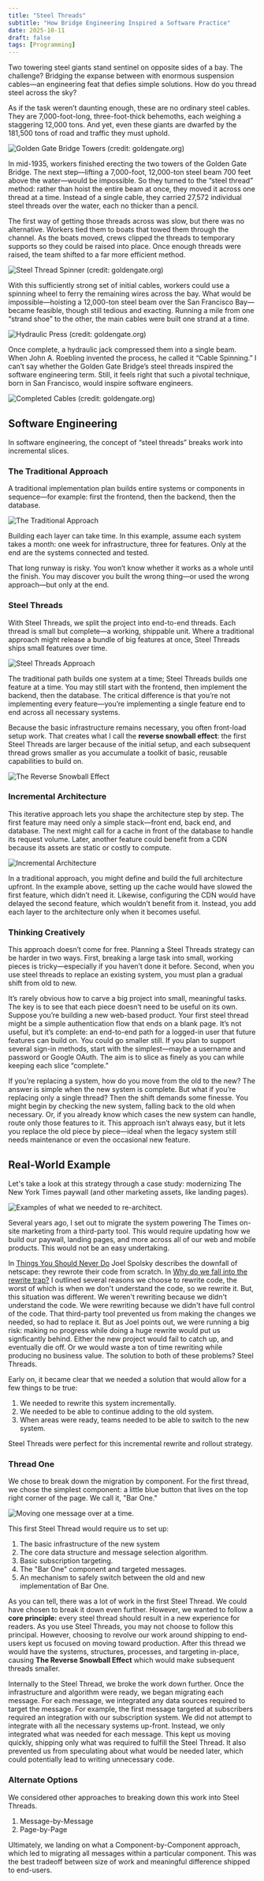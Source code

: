 ```yaml
---
title: "Steel Threads"
subtitle: "How Bridge Engineering Inspired a Software Practice"
date: 2025-10-11
draft: false
tags: [Programming]
---
```


Two towering steel giants stand sentinel on opposite sides of a bay. The challenge? Bridging the expanse between with enormous suspension cables—an engineering feat that defies simple solutions. How do you thread steel across the sky?

As if the task weren’t daunting enough, these are no ordinary steel cables. They are 7,000-foot-long, three-foot-thick behemoths, each weighing a staggering 12,000 tons. And yet, even these giants are dwarfed by the 181,500 tons of road and traffic they must uphold.

![Golden Gate Bridge Towers (credit: goldengate.org)](/image/programming/steel-threads-golden-gate-towers.jpg)

In mid-1935, workers finished erecting the two towers of the Golden Gate Bridge. The next step—lifting a 7,000-foot, 12,000-ton steel beam 700 feet above the water—would be impossible. So they turned to the “steel thread” method: rather than hoist the entire beam at once, they moved it across one thread at a time. Instead of a single cable, they carried 27,572 individual steel threads over the water, each no thicker than a pencil.

The first way of getting those threads across was slow, but there was no alternative. Workers tied them to boats that towed them through the channel. As the boats moved, crews clipped the threads to temporary supports so they could be raised into place. Once enough threads were raised, the team shifted to a far more efficient method.

![Steel Thread Spinner (credit: goldengate.org)](/image/programming/steel-threads-golden-gate-spinner.jpg)

With this sufficiently strong set of initial cables, workers could use a spinning wheel to ferry the remaining wires across the bay. What would be impossible—hoisting a 12,000-ton steel beam over the San Francisco Bay—became feasible, though still tedious and exacting. Running a mile from one “strand shoe” to the other, the main cables were built one strand at a time.

![Hydraulic Press (credit: goldengate.org)](/image/programming/steel-threads-golden-gate-press.jpg)

Once complete, a hydraulic jack compressed them into a single beam. When John A. Roebling invented the process, he called it “Cable Spinning.” I can’t say whether the Golden Gate Bridge’s steel threads inspired the software engineering term. Still, it feels right that such a pivotal technique, born in San Francisco, would inspire software engineers.

![Completed Cables (credit: goldengate.org)](/image/programming/steel-threads-golden-gate-beams.jpg)

## Software Engineering

In software engineering, the concept of “steel threads” breaks work into incremental slices.

### The Traditional Approach

A traditional implementation plan builds entire systems or components in sequence—for example: first the frontend, then the backend, then the database.

![The Traditional Approach](/image/programming/steel-threads-traditional-approach.png)

Building each layer can take time. In this example, assume each system takes a month: one week for infrastructure, three for features. Only at the end are the systems connected and tested.

That long runway is risky. You won’t know whether it works as a whole until the finish. You may discover you built the wrong thing—or used the wrong approach—but only at the end.

### Steel Threads

With Steel Threads, we split the project into end-to-end threads. Each thread is small but complete—a working, shippable unit. Where a traditional approach might release a bundle of big features at once, Steel Threads ships small features over time.

![Steel Threads Approach](/image/programming/steel-threads-one-feature-at-a-time.png)

The traditional path builds one system at a time; Steel Threads builds one feature at a time. You may still start with the frontend, then implement the backend, then the database. The critical difference is that you’re not implementing every feature—you’re implementing a single feature end to end across all necessary systems.

Because the basic infrastructure remains necessary, you often front-load setup work. That creates what I call the **reverse snowball effect**: the first Steel Threads are larger because of the initial setup, and each subsequent thread grows smaller as you accumulate a toolkit of basic, reusable capabilities to build on.

![The Reverse Snowball Effect](/image/programming/steel-threads-reverse-snowball-effect.png)

### Incremental Architecture

This iterative approach lets you shape the architecture step by step. The first feature may need only a simple stack—front end, back end, and database. The next might call for a cache in front of the database to handle its request volume. Later, another feature could benefit from a CDN because its assets are static or costly to compute.

![Incremental Architecture](/image/programming/steel-threads-incremental-architecture.png)

In a traditional approach, you might define and build the full architecture upfront. In the example above, setting up the cache would have slowed the first feature, which didn’t need it. Likewise, configuring the CDN would have delayed the second feature, which wouldn’t benefit from it. Instead, you add each layer to the architecture only when it becomes useful.

### Thinking Creatively

This approach doesn’t come for free. Planning a Steel Threads strategy can be harder in two ways. First, breaking a large task into small, working pieces is tricky—especially if you haven’t done it before. Second, when you use steel threads to replace an existing system, you must plan a gradual shift from old to new.

It’s rarely obvious how to carve a big project into small, meaningful tasks. The key is to see that each piece doesn’t need to be useful on its own. Suppose you’re building a new web-based product. Your first steel thread might be a simple authentication flow that ends on a blank page. It’s not useful, but it’s complete: an end-to-end path for a logged-in user that future features can build on. You could go smaller still. If you plan to support several sign-in methods, start with the simplest—maybe a username and password or Google OAuth. The aim is to slice as finely as you can while keeping each slice “complete.”

If you’re replacing a system, how do you move from the old to the new? The answer is simple when the new system is complete. But what if you’re replacing only a single thread? Then the shift demands some finesse. You might begin by checking the new system, falling back to the old when necessary. Or, if you already know which cases the new system can handle, route only those features to it. This approach isn’t always easy, but it lets you replace the old piece by piece—ideal when the legacy system still needs maintenance or even the occasional new feature.

## Real-World Example

Let's take a look at this strategy through a case study: modernizing The New York Times paywall (and other marketing assets, like landing pages).

![Examples of what we needed to re-architect.](/image/programming/steel-threads-nytimes-article.png)

Several years ago, I set out to migrate the system powering The Times on-site marketing from a third-party tool. This would require updating how we build our paywall, landing pages, and more across all of our web and mobile products. This would not be an easy undertaking.

In [Things You Should Never Do](https://www.joelonsoftware.com/2000/04/06/things-you-should-never-do-part-i/) Joel Spolsky describes the downfall of netscape: they rewrote their code from scratch. In [Why do we fall into the rewrite trap?](/programming/why-do-we-fall-into-the-rewrite-trap) I outlined several reasons we choose to rewrite code, the worst of which is when we don't understand the code, so we rewrite it. But, this situation was different. We weren't rewriting because we didn't understand the code. We were rewriting because we didn't have full control of the code. That third-party tool prevented us from making the changes we needed, so had to replace it. But as Joel points out, we were running a big risk: making no progress while doing a huge rewrite would put us signficantly behind. Either the new project would fail to catch up, and eventually die off. Or we would waste a ton of time rewriting while producing no business value. The solution to both of these problems? Steel Threads.

Early on, it became clear that we needed a solution that would allow for a few things to be true:

1. We needed to rewrite this system incrementally.
2. We needed to be able to continue adding to the old system.
3. When areas were ready, teams needed to be able to switch to the new system.

Steel Threads were perfect for this incremental rewrite and rollout strategy. 

### Thread One

We chose to break down the migration by component. For the first thread, we chose the simplest component: a little blue button that lives on the top right corner of the page. We call it, "Bar One." 

![Moving one message over at a time.](/image/programming/steel-threads-migration-one-button.png)

This first Steel Thread would require us to set up:

1. The basic infrastructure of the new system
2. The core data structure and message selection algorithm.
3. Basic subscription targeting.
4. The "Bar One" component and targeted messages.
5. An mechanism to safely switch between the old and new implementation of Bar One.

As you can tell, there was a lot of work in the first Steel Thread. We could have chosen to break it down even further. However, we wanted to follow a **core principle:** every steel thread should result in a new experience for readers. As you use Steel Threads, you may not choose to follow this principal. However, choosing to revolve our work around shipping to end-users kept us focused on moving toward production. After this thread we would have the systems, structures, processes, and targeting in-place, causing **The Reverse Snowball Effect** which would make subsequent threads smaller.

Internally to the Steel Thread, we broke the work down further. Once the infrastructure and algorithm were ready, we began migrating each message. For each message, we integrated any data sources required to target the message. For example, the first message targeted at subscribers required an integration with our subscription system. We did not attempt to integrate with all the necessary systems up-front. Instead, we only integrated what was needed for each message. This kept us moving quickly, shipping only what was required to fulfill the Steel Thread. It also prevented us from speculating about what would be needed later, which could potentially lead to writing unnecessary code.

### Alternate Options

We considered other approaches to breaking down this work into Steel Threads. 

1. Message-by-Message
2. Page-by-Page

Ultimately, we landing on what a Component-by-Component approach, which led to migrating all messages within a particular component. This was the best tradeoff between size of work and meaningful difference shipped to end-users.

